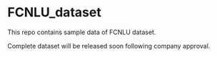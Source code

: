# FCNLU_dataset

This repo contains sample data of FCNLU dataset.

Complete dataset will be released soon following company approval.
